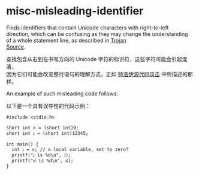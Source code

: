 # misc-misleading-identifier

Finds identifiers that contain Unicode characters with right-to-left  
direction, which can be confusing as they may change the understanding  
of a whole statement line, as described in [Trojan  
Source](https://trojansource.codes).

查找包含从右到左书写方向的 Unicode 字符的标识符，这些字符可能会引起混淆，  
因为它们可能会改变整行语句的理解方式，正如 [特洛伊源代码攻击](https://trojansource.codes) 中所描述的那样。

An example of such misleading code follows:

以下是一个具有误导性的代码示例：

```text
#include <stdio.h>

short int א = (short int)0;
short int ג = (short int)12345;

int main() {
  int א = ג; // a local variable, set to zero?
  printf("ג is %d\n", ג);
  printf("א is %d\n", א);
}
```
